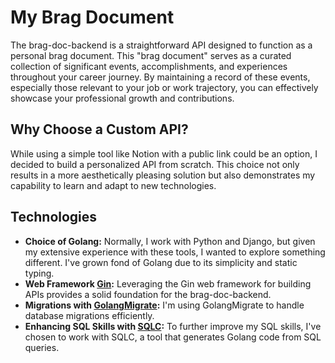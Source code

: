 # **My Brag Document**

The brag-doc-backend is a straightforward API designed to function as a personal brag document. This "brag document" serves as a curated collection of significant events, accomplishments, and experiences throughout your career journey. By maintaining a record of these events, especially those relevant to your job or work trajectory, you can effectively showcase your professional growth and contributions.

## Why Choose a Custom API?

While using a simple tool like Notion with a public link could be an option, I decided to build a personalized API from scratch. This choice not only results in a more aesthetically pleasing solution but also demonstrates my capability to learn and adapt to new technologies.

## Technologies

- **Choice of Golang:** Normally, I work with Python and Django, but given my extensive experience with these tools, I wanted to explore something different. I've grown fond of Golang due to its simplicity and static typing.
- **Web Framework [Gin](https://gin-gonic.com/):** Leveraging the Gin web framework for building APIs provides a solid foundation for the brag-doc-backend.
- **Migrations with [GolangMigrate](https://github.com/golang-migrate/migrate):** I'm using GolangMigrate to handle database migrations efficiently.
- **Enhancing SQL Skills with [SQLC](https://sqlc.dev/):** To further improve my SQL skills, I've chosen to work with SQLC, a tool that generates Golang code from SQL queries.
